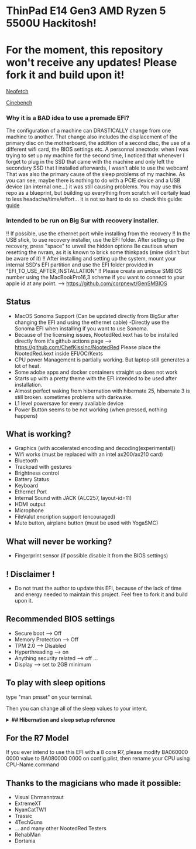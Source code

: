 # ThinPad E14 Gen3 AMD Ryzen 5 5500U Hackitosh!

# For the moment, this repository won't receive any updates! Please fork it and build upon it!
[Neofetch](https://github.com/Keylem/ThinkPad-E14-Gen3-AMD-Ryzen-5-5500U-Hackintosh/blob/main/neofetch.png)

[Cinebench](https://github.com/Keylem/ThinkPad-E14-Gen3-AMD-Ryzen-5-5500U-Hackintosh/blob/main/benchmark.png)
 ### Why it is a BAD idea to use a premade EFI?
 The configuration of a machine can DRASTICALLY change from one machine to another. That change also includes the displacement of the primary disc on the motherboard, the addition of a second disc, the use of a different wifi card, the BIOS settings etc. A personnal anectode: when I was trying to set up my machine for the second time, I noticed that whenever I forget to plug in the SSD that came with the machine and only left the secondary SSD that I installed afterwards, I wasn't able to use the webcam! That was also the primary cause of the sleep problems of my machine. As you can see, maybe there is nothing to do with a PCIE device and a USB device (an internal one...) it was still causing problems. You may use this repo as a blueprint, but building up everything from scratch will certaily lead to less headache/time/effort... it is not so hard to do so. check this guide: [guide](https://chefkissinc.github.io/applehax/nootedred/)
 ### Intended to be run on Big Sur with recovery installer.
 !! If possible, use the ethernet port while installing from the recovery !!
 In the USB stick, to use recovery installer, use the EFI folder.
 After setting up the recovery, press "space" to unveil the hidden options
 Be cautious when resetting the nvram, as it is known to brick some thinkpads (mine didin't but be aware of it)
 !! After installing and setting up the system, mount your internal SSD's EFI partition and use the EFI folder provided in "EFI_TO_USE_AFTER_INSTALLATION" !!
 Please create an unique SMBIOS number using the MacBookPro16,3 scheme if you want to connect to your apple id at any point. --> https://github.com/corpnewt/GenSMBIOS

Status
--
- MacOS Sonoma Support (Can be updated directly from BigSur after changing the EFI and using the ethernet cable)
-Directly use the Sonoma EFI when installing if you want to use Sonoma.
- Because of the licensing issues, NootedRed.kext has to be installed directly from it's github actions page --> https://github.com/ChefKissInc/NootedRed
 Please place the NootedRed.kext inside EFI/OC/Kexts
- CPU power Management is partially working. But laptop still generates a lot of heat.
- Some adobe apps and docker containers straight up does not work
- Starts up with a pretty theme with the EFI intended to be used after installation.
- Almost perfect waking from hibernation with hibernate 25, hibernate 3 is still broken. sometimes problems with darkwake.
- L1 level powersave for every available device
- Power Button seems to be not working (when pressed, nothing happens)

What is working?
--
- Graphics (with accelerated encoding and decoding(experimental))
- Wifi works (must be replaced with an intel ax200/ax210 card)
- Bluetooth
- Trackpad with gestures
- Brightness control
- Battery Status
- Keyboard
- Ethernet Port
- Internal Sound with JACK (ALC257, layout-id=11)
- HDMI output
- Microphone
- FileValut encription support (encouraged)
- Mute button, airplane button (must be used with YogaSMC)


What will never be working?
--
- Fingerprint sensor (if possible disable it from the BIOS settings)

## ! Disclaimer !
* Do not trust the author to update this EFI, because of the lack of time and energy needed to maintain this project. Feel free to fork it and build upon it.


Recommended BIOS settings
--
- Secure boot --> Off
- Memory Protection --> Off
- TPM 2.0 --> Disabled
- Hyperthreading --> on
- Anything security related --> off ...
- Display --> set to 2GB minimum

To play with sleep opitions
--
type "man pmset" on your terminal.


Then you can change all of the sleep values to your intent.

<details>  
<summary><strong>##  Hibernation and sleep setup reference</strong></summary>
</br>
[Script](https://www.tonymacx86.com/threads/release-sleeponlowbattery-solb.264785) that performs auto sleep/hibernate at low battery.

1. Open terminal
1. Enter commands below one by one

   Settings for AC:

   ```
   sudo pmset -c standby 1
   sudo pmset -c hibernatemode 0
   ```

   Setting for battery:

   ```
   sudo pmset -b standby 1
   sudo pmset -b standbydelayhigh 900
   sudo pmset -b standbydelaylow 60
   sudo pmset -b hibernatemode 25
   sudo pmset -b highstandbythreshold 70
   ```

   Settings for all:

   ```
   sudo pmset -a acwake 0
   sudo pmset -a lidwake 1
   sudo pmset -a powernap 0
   ```

To restore default system settings run

```
sudo pmset restoredefaults
```

<details>  
<summary><strong>Advanced energy management</strong></summary>

`acwake`: wake the machine when power source (AC/battery) is changed (value = 0/1)

`lidwake`: wake the machine when the laptop lid (or clamshell) is opened (value = 0/1)

`powernap`: enable/disable Power Nap on supported machines (value = 0/1)

`standbydelayhigh` and `standbydelaylow` specify the delay, in seconds,
before writing the hibernation image to disk and powering off memory for Standby.
standbydelayhigh is used when the remaining battery capacity is above `highstandbythreshold`(has a default value of 50 percent),
and standbydelaylow is used when the remaining battery capacity is below highstandbythreshold.

`hibernatemode` supports values of 0, 3, or 25. To disable hibernation, set hibernatemode to 0.  
`hibernatemode` = 0 by default on desktops. The system will not back memory up to persistent storage. The system must wake from the contents of memory; the system will lose context on power loss.  
`hibernatemode` = 3 by default on portables. The system will store a copy of memory to persistent storage (the disk), and will power memory during sleep. The system will wake from memory, unless a power loss forces it to restore from hibernate image.  
`hibernatemode` = 25 is only settable via pmset. The system will store a copy of memory to persistent storage (the disk), and will remove power to memory. The system will restore from disk image. If you want "hibernation" - slower sleeps, slower wakes, and better battery life, you should use this setting.

[Source](https://www.dssw.co.uk/reference/pmset.html)

</details>
</br>
</details>


For the R7 Model
--
If you ever intend to use this EFI with a 8 core R7, please modify BA060000 0000 value to BA080000 0000 on config.plist, then rename your CPU using CPU-Name.command

Thanks to the magicians who made it possible: 
--
- Visual Ehrmanntraut
- ExtremeXT
- NyanCatTW1
- Trassic
- 4TechGuns
- ... and many other NootedRed Testers
- RehabMan
- Dortania
